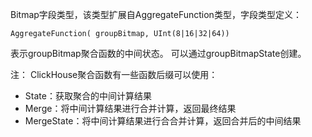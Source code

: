 Bitmap字段类型，该类型扩展自AggregateFunction类型，字段类型定义：  

`AggregateFunction( groupBitmap, UInt(8|16|32|64))  `

表示groupBitmap聚合函数的中间状态。
可以通过groupBitmapState创建。  

注： ClickHouse聚合函数有一些函数后缀可以使用：

- State：获取聚合的中间计算结果
- Merge：将中间计算结果进行合并计算，返回最终结果
- MergeState：将中间计算结果进行合合并计算，返回合并后的中间结果  